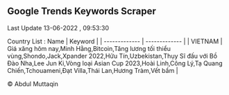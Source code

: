 

## Google Trends Keywords Scraper 
 
Last Update 13-06-2022 , 09:53:30

Country List :
 Name  | Keyword |
| ------------- | ------------- |
| VIETNAM | Giá xăng hôm nay,Minh Hằng,Bitcoin,Tăng lương tối thiểu vùng,Shondo,Jack,Xpander 2022,Hữu Tín,Uzbekistan,Thụy Sĩ đấu với Bồ Đào Nha,Lee Jun Ki,Vòng loại Asian Cup 2023,Hoài Linh,Công Lý,Tạ Quang Chiến,Tchouameni,Đạt Villa,Thái Lan,Hương Tràm,Vết bầm |



© Abdul Muttaqin 
